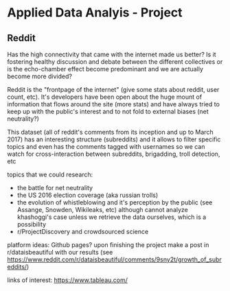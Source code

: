 # Applied Data Analyis - Project

## Reddit <insert nice title here>

Has the high connectivity that came with the internet made us better? Is it fostering healthy discussion and debate between the different collectives or is the echo-chamber effect become predominant and we are actually become more divided?

Reddit is the "frontpage of the internet" (give some stats about reddit, user count, etc). It's developers have been open about the huge mount of information that flows around the site (more stats) and have always tried to keep up with the public's interest and to not fold to external biases (net neutrality?)

This dataset (all of reddit's comments from its inception and up to March 2017) has an interesting structure (subreddits) and it allows to filter specific topics and even has the comments tagged with usernames so we can watch for cross-interaction between subreddits, brigadding, troll detection, etc

topics that we could research:
- the battle for net neutrality
- the US 2016 election coverage (aka russian trolls)
- the evolution of whistleblowing and it's perception by the public (see Assange, Snowden, Wikileaks, etc) although cannot analyze khashoggi's case unless we retrieve the data ourselves, which is a possibility
- r/ProjectDiscovery and crowdsourced science

platform ideas:
Github pages?
upon finishing the project make a post in r/dataisbeautiful
with our results (see https://www.reddit.com/r/dataisbeautiful/comments/9sny2t/growth_of_subreddits/)

links of interest:
https://www.tableau.com/

